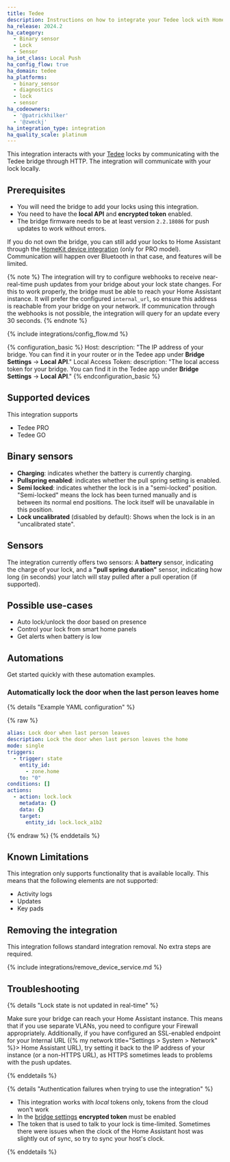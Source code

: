 ```yaml
---
title: Tedee
description: Instructions on how to integrate your Tedee lock with Home Assistant.
ha_release: 2024.2
ha_category:
  - Binary sensor
  - Lock
  - Sensor
ha_iot_class: Local Push
ha_config_flow: true
ha_domain: tedee
ha_platforms:
  - binary_sensor
  - diagnostics
  - lock
  - sensor
ha_codeowners:
  - '@patrickhilker'
  - '@zweckj'
ha_integration_type: integration
ha_quality_scale: platinum
---
```


This integration interacts with your [Tedee](https://tedee.com) locks by communicating with the Tedee bridge through HTTP. The integration will communicate with your lock locally.

## Prerequisites

- You will need the bridge to add your locks using this integration.
- You need to have the **local API** and **encrypted token** enabled.
- The bridge firmware needs to be at least version `2.2.18086` for push updates to work without errors.

If you do not own the bridge, you can still add your locks to Home Assistant through the [HomeKit device integration](/integrations/homekit_controller/) (only for PRO model). Communication will happen over Bluetooth in that case, and features will be limited.

{% note %}
The integration will try to configure webhooks to receive near-real-time push updates from your bridge about your lock state changes. For this to work properly, the bridge must be able to reach your Home Assistant instance. It will prefer the configured `internal_url`, so ensure this address is reachable from your bridge on your network. If communication through the webhooks is not possible, the integration will query for an update every 30 seconds.
{% endnote %}

{% include integrations/config_flow.md %}

{% configuration_basic %}
Host:
  description: "The IP address of your bridge. You can find it in your router or in the Tedee app under **Bridge Settings** -> **Local API**."
Local Access Token:
  description: "The local access token for your bridge. You can find it in the Tedee app under **Bridge Settings** -> **Local API**."
{% endconfiguration_basic %}

## Supported devices

This integration supports

- Tedee PRO
- Tedee GO

## Binary sensors

- **Charging**: indicates whether the battery is currently charging.
- **Pullspring enabled**: indicates whether the pull spring setting is enabled.
- **Semi locked**: indicates whether the lock is in a "semi-locked" position. "Semi-locked" means the lock has been turned manually and is between its normal end positions. The lock itself will be unavailable in this position.
- **Lock uncalibrated** (disabled by default): Shows when the lock is in an "uncalibrated state".

## Sensors

The integration currently offers two sensors: A **battery** sensor, indicating the charge of your lock, and a **"pull spring duration"** sensor, indicating how long (in seconds) your latch will stay pulled after a pull operation (if supported).

## Possible use-cases

- Auto lock/unlock the door based on presence
- Control your lock from smart home panels
- Get alerts when battery is low

## Automations

Get started quickly with these automation examples.

### Automatically lock the door when the last person leaves home

{% details "Example YAML configuration" %}

{% raw %}

```yaml
alias: Lock door when last person leaves
description: Lock the door when last person leaves the home
mode: single
triggers:
  - trigger: state
    entity_id:
      - zone.home
    to: "0"
conditions: []
actions:
  - action: lock.lock
    metadata: {}
    data: {}
    target:
      entity_id: lock.lock_a1b2
```

{% endraw %} {% enddetails %}

## Known Limitations

This integration only supports functionality that is available locally. This means that the following elements are not supported:

- Activity logs
- Updates
- Key pads

## Removing the integration

This integration follows standard integration removal. No extra steps are required.

{% include integrations/remove_device_service.md %}

## Troubleshooting

{% details "Lock state is not updated in real-time" %}

Make sure your bridge can reach your Home Assistant instance. This means that if you use separate VLANs, you need to configure your Firewall appropriately. Additionally, if you have configured an SSL-enabled endpoint for your Internal URL ({% my network title="Settings > System > Network" %}> Home Assistant URL), try setting it back to the IP address of your instance (or a non-HTTPS URL), as HTTPS sometimes leads to problems with the push updates.

{% enddetails %}

{% details "Authentication failures when trying to use the integration" %}

- This integration works with *local* tokens only, tokens from the cloud won't work
- In the [bridge settings](https://docs.tedee.com/bridge-api#tag/Authenticate) **encrypted token** must be enabled
- The token that is used to talk to your lock is time-limited. Sometimes there were issues when the clock of the Home Assistant host was slightly out of sync, so try to sync your host's clock.

{% enddetails %}
